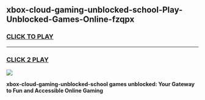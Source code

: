 
## xbox-cloud-gaming-unblocked-school-Play-Unblocked-Games-Online-fzqpx
<h3>
<a href="https://premium76.site?title=xbox-cloud-gaming-unblocked-school&ref=25A">CLICK TO PLAY</a></h3>
<hr>

<h3>
<a href="https://premium76.site?title=xbox-cloud-gaming-unblocked-school&ref=25A">CLICK 2 PLAY</a>
  
</h3>

<a href="https://premium76.site?title=xbox-cloud-gaming-unblocked-school&ref=25A"><img src="https://clearcache.store/games.png"></a>


**xbox-cloud-gaming-unblocked-school games unblocked: Your Gateway to Fun and Accessible Online Gaming**
